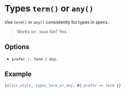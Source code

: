# Types `term()` or `any()`

Use `term()` or `any()` consistently for types in specs.

> Works on `.beam` file? Yes.

## Options

- `prefer :: term | any`.

## Example

```erlang
{elvis_style, types_term_or_any, #{ prefer => term }}
```
